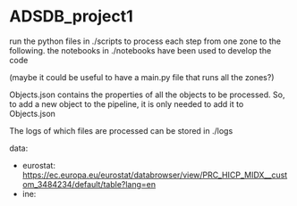 # ADSDB_project1

run the python files in ./scripts to process each step from one zone to the following. the notebooks in ./notebooks have been used to develop the code

(maybe it could be useful to have a main.py file that runs all the zones?)

Objects.json contains the properties of all the objects to be processed. So, to add a new object to the pipeline, it is only needed to add it to Objects.json

The logs of which files are processed can be stored in ./logs




data:

- eurostat: https://ec.europa.eu/eurostat/databrowser/view/PRC_HICP_MIDX__custom_3484234/default/table?lang=en
- ine:
